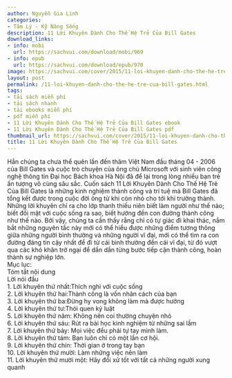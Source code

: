 ```yaml
---
author: Nguyễn Gia Linh
categories:
- Tâm Lý - Kỹ Năng Sống
description: 11 Lời Khuyên Dành Cho Thế Hệ Trẻ Của Bill Gates
download_links:
- info: mobi
  url: https://sachvui.com/download/mobi/969
- info: epub
  url: https://sachvui.com/download/epub/970
image: https://sachvui.com/cover/2015/11-loi-khuyen-danh-cho-the-he-tre-cua-bill-gates.jpg
layout: post
permalink: /11-loi-khuyen-danh-cho-the-he-tre-cua-bill-gates.html
tags:
- tải sách miễn phí
- tải sách nhanh
- tải ebooks miễn phí
- pdf miễn phí
- 11 Lời Khuyên Dành Cho Thế Hệ Trẻ Của Bill Gates ebook
- 11 Lời Khuyên Dành Cho Thế Hệ Trẻ Của Bill Gates pdf
thumbnail_url: https://sachvui.com/cover/2015/11-loi-khuyen-danh-cho-the-he-tre-cua-bill-gates.jpg
title: 11 Lời Khuyên Dành Cho Thế Hệ Trẻ Của Bill Gates
---
```


 <div class="item-desc text-justify"> Hẳn chúng ta chưa thể quên lần đến thăm Việt Nam đầu tháng 04 - 2006 của Bill Gates và cuộc trò chuyện của ông chủ Microsoft với sinh viên công nghệ thông tin Đại học Bách khoa Hà Nội đã để lại trong lòng nhiều bạn trẻ ấn tượng vô cùng sâu sắc. Cuốn sách 11 Lời Khuyên Dành Cho Thế Hệ Trẻ Của Bill Gates là những kinh nghiệm thành công và trí tuệ mà Bill Gates đã tổng kết được trong cuộc đời ông từ khi còn nhỏ cho tới khi trưởng thành. Những lời khuyên chỉ ra cho lớp thanh thiếu niên biết làm người như thế nào; biết đối mặt với cuộc sống ra sao, biết hướng đến con đường thành công như thế nào. Bởi vậy, chúng ta cần thấy rằng chỉ có tự giác đi khai thác, nắm bắt những nguyên tắc này mới có thể hiểu được những điểm tương thông giữa những người bình thường và những người vĩ đại, mới có thể tìm ra con đường đáng tin cậy nhất để đi từ cái bình thường đến cái vĩ đại, từ đó vượt qua các khó khăn trở ngại để dần dần từng bước tiếp cận thành công, hoàn thành sự nghiệp lớn.<br> Mục lục:<br> Tóm tắt nội dung<br> Lời nói đầu<br> 1. Lời khuyên thứ nhất:Thích nghi với cuộc sống<br> 2. Lời khuyên thứ hai:Thành công là vốn nhân cách của bạn<br> 3. Lời khuyên thứ ba:Đừng hy vong không làm mà được hưởng<br> 4. Lời khuyên thứ tư:Thói quen kỷ luật<br> 5. Lời khuyên thứ năm: Không nên coi thường chuyện nhỏ<br> 6. Lời khuyên thứ sáu: Rút ra bài học kinh nghiệm từ những sai lầm<br> 7. Lời khuyên thứ bảy: Mọi việc đều phải tự tay mình làm.<br> 8. Lời khuyên thứ tám: Bạn luôn chỉ có một lần cơ hội.<br> 9. Lời khuyên thứ chín: Thời gian ở trong tay bạn<br> 10. Lời khuyên thứ mười: Làm những việc nên làm<br> 11. Lời khuyên thứ mười một: Hãy đối xử tốt với tất cả những người xung quanh<br> </div>